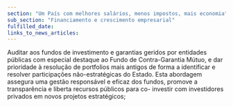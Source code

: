 ```yaml
---
section: "Um País com melhores salários, menos impostos, mais economia"
sub_section: "Financiamento e crescimento empresarial"
fulfilled_date:
links_to_news_articles:
---
```


Auditar aos fundos de investimento e garantias geridos por entidades públicas com especial destaque ao Fundo de Contra-Garantia Mútuo, e dar prioridade à resolução de portfolios mais antigos de forma a identificar e resolver participações não-estratégicas do Estado. Esta abordagem assegura uma gestão responsável e eficaz dos fundos, promove a transparência e liberta recursos públicos para co- investir com investidores privados em novos projetos estratégicos;